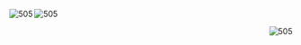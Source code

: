 <p>
    <img align="left" alt="505" src="https://media.giphy.com/media/d6eDukfRfovvb6Ft4J/giphy.gif">
</p>
<p>
    <img align="center" alt="505" src="https://media.giphy.com/media/d6eDukfRfovvb6Ft4J/giphy.gif">
</p>
<p>
    <img align="right" alt="505" src="https://media.giphy.com/media/d6eDukfRfovvb6Ft4J/giphy.gif">
</p>
